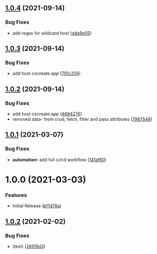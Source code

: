 ## [1.0.4](https://github.com/CoCreate-app/CoCreate-loadbalancer/compare/v1.0.3...v1.0.4) (2021-09-14)


### Bug Fixes

* add regex for wildcard host ([dda9e05](https://github.com/CoCreate-app/CoCreate-loadbalancer/commit/dda9e052a34b9402b98ba556d742f36c3dc64d21))

## [1.0.3](https://github.com/CoCreate-app/CoCreate-loadbalancer/compare/v1.0.2...v1.0.3) (2021-09-14)


### Bug Fixes

* add host cocreate.app ([791c259](https://github.com/CoCreate-app/CoCreate-loadbalancer/commit/791c2594257dd9c2999555f7551ee6afaf6fee20))

## [1.0.2](https://github.com/CoCreate-app/CoCreate-loadbalancer/compare/v1.0.1...v1.0.2) (2021-09-14)


### Bug Fixes

* add host cocreate.app ([4694276](https://github.com/CoCreate-app/CoCreate-loadbalancer/commit/4694276a8d7234ac59818d27c20b66519b0013e8))
* removed data- from crud, fetch, filter and pass attributes ([7987546](https://github.com/CoCreate-app/CoCreate-loadbalancer/commit/798754690a12910f879969a79841ac8251b90690))

## [1.0.1](https://github.com/CoCreate-app/CoCreate-loadbalancer/compare/v1.0.0...v1.0.1) (2021-03-07)


### Bug Fixes

* **automation:** add full ci/cd workflow ([141af60](https://github.com/CoCreate-app/CoCreate-loadbalancer/commit/141af602015c9fa74148c34c67ea1280d59ed6c2))

# 1.0.0 (2021-03-03)


### Features

* Initial Release ([bf1d78a](https://github.com/CoCreate-app/CoCreate-loadbalancer/commit/bf1d78a16519a3e88cd29b8a8247f9b68578125f))

## [1.0.2](https://github.com/CoCreate-app/CoCreate-loadbalancer/compare/v1.0.1...v1.0.2) (2021-02-02)


### Bug Fixes

* (test) ([265f9d3](https://github.com/CoCreate-app/CoCreate-loadbalancer/commit/265f9d331771da0c0eb2842dd1ffcad0dd0d9886))
